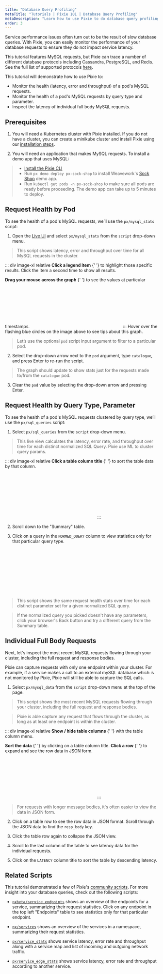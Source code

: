 ```yaml
---
title: "Database Query Profiling"
metaTitle: "Tutorials | Pixie 101 | Database Query Profiling"
metaDescription: "Learn how to use Pixie to do database query profiling."
order: 3
---
```


Service performance issues often turn out to be the result of slow database queries. With Pixie, you can easily monitor the performance of your database requests to ensure they do not impact service latency.

This tutorial features MySQL requests, but Pixie can trace a number of different database protocols including Cassandra, PostgreSQL, and Redis. See the full list of supported protocols [here](/about-pixie/data-sources/#supported-protocols).

This tutorial will demonstrate how to use Pixie to:

- Monitor the health (latency, error and throughput) of a pod's MySQL requests.
- Monitor the health of a pod's MySQL requests by query type and parameter.
- Inspect the latency of individual full body MySQL requests.

## Prerequisites

1. You will need a Kubernetes cluster with Pixie installed. If you do not have a cluster, you can create a minikube cluster and install Pixie using our [installation steps](/installing-pixie/).

2. You will need an application that makes MySQL requests. To install a demo app that uses MySQL:

> - [Install the Pixie CLI](/installing-pixie/install-schemes/cli/#1.-install-the-pixie-cli)
> - Run `px demo deploy px-sock-shop` to install Weavework's [Sock Shop](https://microservices-demo.github.io/) demo app.
> - Run `kubectl get pods -n px-sock-shop` to make sure all pods are ready before proceeding. The demo app can take up to 5 minutes to deploy.

## Request Health by Pod

To see the health of a pod's MySQL requests, we’ll use the `px/mysql_stats` script:

1. Open the [Live UI](http://work.withpixie.ai/) and select `px/mysql_stats` from the `script` drop-down menu.

> This script shows latency, error and throughput over time for all MySQL requests in the cluster.

::: div image-xl relative
<PoiTooltip top={43} left={35}>
<strong>Click a legend item</strong>
{' '}
to highlight those specific results. Click the item a second time to show all results.
</PoiTooltip>

<PoiTooltip top={27} left={57}>
<strong>Drag your mouse across the graph</strong>
{' '}
to see the values at particular timestamps.
</PoiTooltip>

<svg title='' src='use-case-tutorials/mysql_stats.png'/>
:::

<Alert variant="outlined" severity="info">
  Hover over the flashing blue circles on the image above to see tips about this graph.
</Alert>

> Let’s use the optional `pod` script input argument to filter to a particular pod.

2. Select the drop-down arrow next to the `pod` argument, type `catalogue`, and press Enter to re-run the script.

> The graph should update to show stats just for the requests made to/from the `catalogue` pod.

3. Clear the `pod` value by selecting the drop-down arrow and pressing Enter.

## Request Health by Query Type, Parameter

To see the health of a pod's MySQL requests clustered by query type, we’ll use the `px/sql_queries` script:

1. Select `px/sql_queries` from the `script` drop-down menu.

> This live view calculates the latency, error rate, and throughput over time for each distinct normalized SQL Query. Pixie use ML to cluster query params.

::: div image-xl relative
<PoiTooltip top={80} left={65}>
<strong>Click a table column title</strong>
{' '}
to sort the table data by that column.
</PoiTooltip>

<svg title='' src='use-case-tutorials/sql_queries.png'/>
:::

2. Scroll down to the "Summary" table.

3. Click on a query in the `NORMED_QUERY` column to view statistics only for that particular query type.

<svg title='' src='use-case-tutorials/sql_query.png'/>

> This script shows the same request health stats over time for each distinct parameter set for a given normalized SQL query.

> If the normalized query you picked doesn't have any parameters, click your browser's Back button and try a different query from the Summary table.

## Individual Full Body Requests

Next, let's inspect the most recent MySQL requests flowing through your cluster, including the full request and response bodies.

Pixie can capture requests with only one endpoint within your cluster. For example, if a service makes a call to an external mySQL database which is not monitored by Pixie, Pixie will still be able to capture the SQL calls.

1. Select `px/mysql_data` from the `script` drop-down menu at the top of the page.

> This script shows the most recent MySQL requests flowing through your cluster, including the full request and response bodies.

> Pixie is able capture any request that flows through the cluster, as long as at least one endpoint is within the cluster.

::: div image-xl relative
<PoiTooltip top={26} left={3}>
<strong>Show / hide table columns</strong>
{' '}
with the table column menu.
</PoiTooltip>

<PoiTooltip top={24} left={33}>
<strong>Sort the data</strong>
{' '}
by clicking on a table column title.
</PoiTooltip>

<PoiTooltip top={56} left={55}>
<strong>Click a row</strong>
{' '}
to expand and see the row data in JSON form.
</PoiTooltip>

<svg title='' src='use-case-tutorials/mysql_data.png'/>
:::

> For requests with longer message bodies, it's often easier to view the data in JSON form.

2. Click on a table row to see the row data in JSON format. Scroll through the JSON data to find the `resp_body` key.

3. Click the table row again to collapse the JSON view.

4. Scroll to the last column of the table to see latency data for the individual requests.

5. Click on the `LATENCY` column title to sort the table by descending latency.

## Related Scripts

This tutorial demonstrated a few of Pixie's [community scripts](https://github.com/pixie-labs/pixie/tree/main/src/pxl_scripts). For more insight into your database queries, check out the following scripts:

- [`pxbeta/service_endpoints`](http://work.withpixie.ai/script=pxbeta/service_endpoints) shows an overview of the endpoints for a service, summarizing their request statistics. Click on any endpoint in the top left "Endpoints" table to see statistics only for that particular endpoint.

- [`px/services`](http://work.withpixie.ai/script/services) shows an overview of the services in a namespace, summarizing their request statistics.

- [`px/service_stats`](http://work.withpixie.ai/script/service_stats) shows service latency, error rate and throughput along with a service map and list of incoming and outgoing network traffic.

- [`px/service_edge_stats`](http://work.withpixie.ai/script/service_edge_stats) shows service latency, error rate and throughput according to another service.
